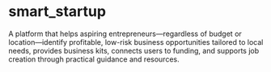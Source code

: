 # smart_startup
A platform that helps aspiring entrepreneurs—regardless of budget or location—identify profitable, low-risk business opportunities tailored to local needs, provides business kits, connects users to funding, and supports job creation through practical guidance and resources.
